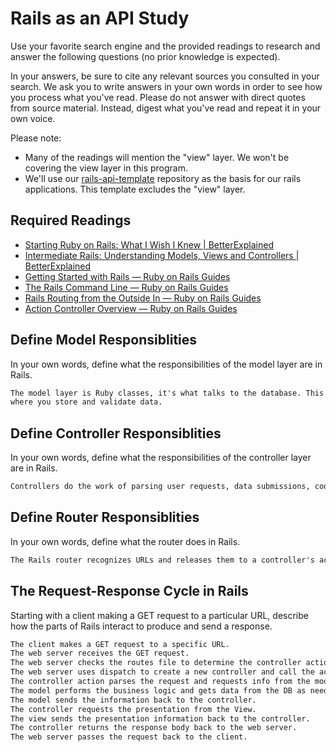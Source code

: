 # Rails as an API Study

Use your favorite search engine and the provided readings to research and answer
the following questions (no prior knowledge is expected).

In your answers, be sure to cite any relevant sources you consulted in your
search. We ask you to write answers in your own words in order to see how you
process what you've read. Please do not answer with direct quotes from source
material. Instead, digest what you've read and repeat it in your own voice.

Please note:

-   Many of the readings will mention the "view" layer. We won't be covering the
    view layer in this program.
-   We'll use our [rails-api-template](https://github.com/ga-wdi-boston/rails-api-template)
    repository as the basis for our rails applications.
    This template excludes the "view" layer.

## Required Readings

-   [Starting Ruby on Rails: What I Wish I Knew | BetterExplained](http://betterexplained.com/articles/starting-ruby-on-rails-what-i-wish-i-knew/)
-   [Intermediate Rails: Understanding Models, Views and Controllers | BetterExplained](http://betterexplained.com/articles/intermediate-rails-understanding-models-views-and-controllers/)
-   [Getting Started with Rails — Ruby on Rails Guides](http://guides.rubyonrails.org/getting_started.html)
-   [The Rails Command Line — Ruby on Rails Guides](http://guides.rubyonrails.org/command_line.html)
-   [Rails Routing from the Outside In — Ruby on Rails Guides](http://guides.rubyonrails.org/routing.html)
-   [Action Controller Overview — Ruby on Rails Guides](http://guides.rubyonrails.org/action_controller_overview.html)

## Define Model Responsiblities

In your own words, define what the responsibilities of the model layer are in
Rails.

```md
The model layer is Ruby classes, it's what talks to the database. This is
where you store and validate data.
```

## Define Controller Responsiblities

In your own words, define what the responsibilities of the controller layer are
in Rails.

```md
Controllers do the work of parsing user requests, data submissions, cookies, sessions and the “browser stuff”. It gives orders to specific tasks regardless of how tasks are accomplished.
```

## Define Router Responsiblities

In your own words, define what the router does in Rails.

```md
The Rails router recognizes URLs and releases them to a controller's action. It can also generate paths and URLs, avoiding the need to hardcode strings in your views.
```

## The Request-Response Cycle in Rails

Starting with a client making a GET request to a particular URL, describe how
the parts of Rails interact to produce and send a response.

```md
The client makes a GET request to a specific URL.
The web server receives the GET request.
The web server checks the routes file to determine the controller action.
The web server uses dispatch to create a new controller and call the action.
The controller action parses the request and requests info from the model.
The model performs the business logic and gets data from the DB as needed.
The model sends the information back to the controller.
The controller requests the presentation from the View.
The view sends the presentation information back to the controller.
The controller returns the response body back to the web server.
The web server passes the request back to the client.
```

